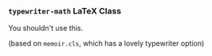 ### `typewriter-math` LaTeX Class

You shouldn't use this.

(based on `memoir.cls`, which has a lovely typewriter option)
